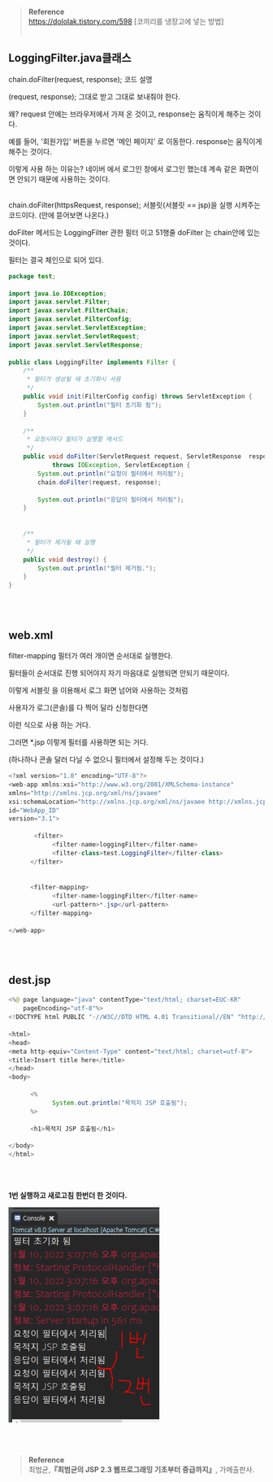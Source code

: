 >**Reference**
><br/> https://dololak.tistory.com/598 [코끼리를 냉장고에 넣는 방법]<br/><br/>

## LoggingFilter.java클래스

chain.doFilter(request, response); 코드 설명

(request, response); 그대로 받고 그대로 보내줘야 한다.

왜? request 안에는 브라우저에서 가져 온 것이고, response는 움직이게 해주는 것이다.

예를 들어, '회원가입' 버튼을 누르면 '메인 페이지' 로 이동한다. response는 움직이게 해주는 것이다.

이렇게 사용 하는 이유는?  네이버 에서 로그인 창에서 로그인 했는데 계속 같은 화면이면 안되기 때문에 사용하는 것이다. 


<br/>chain.doFilter(httpsRequest, response); 서블릿(서블릿 == jsp)을 실행 시켜주는 코드이다. (안에 뜯어보면 나온다.)

doFilter 메서드는 LoggingFilter 관한 필터 이고
51행줄 doFilter 는 chain안에 있는 것이다.

필터는 결국 체인으로 되어 있다.



```java
package test;

import java.io.IOException;
import javax.servlet.Filter;
import javax.servlet.FilterChain;
import javax.servlet.FilterConfig;
import javax.servlet.ServletException;
import javax.servlet.ServletRequest;
import javax.servlet.ServletResponse;

public class LoggingFilter implements Filter {
    /**
     * 필터가 생성될 때 초기화시 사용
     */
    public void init(FilterConfig config) throws ServletException {
        System.out.println("필터 초기화 됨");
    }
    
    /**
     * 요청시마다 필터가 실행할 메서드
     */
    public void doFilter(ServletRequest request, ServletResponse  response, FilterChain chain)
            throws IOException, ServletException {
        System.out.println("요청이 필터에서 처리됨");
        chain.doFilter(request, response);       
				
        System.out.println("응답이 필터에서 처리됨");
    }
 
 
    /**
     * 필터가 제거될 때 실행
     */
    public void destroy() {
        System.out.println("필터 제거됨.");
    }
}
```

<br/><br/>

## web.xml

filter-mapping 필터가 여러 개이면 순서대로 실행한다.

필터들이 순서대로 진행 되어야지 자기 마음대로 실행되면 안되기 때문이다.

이렇게 서블릿 을 이용해서 로그 화면 넘어와 사용하는 것처럼

사용자가 로그(콘솔)를 다 찍어 달라 신청한다면 

이런 식으로 사용 하는 거다.

그러면 *.jsp 이렇게 필터를 사용하면 되는 거다. 

(하나하나 콘솔 달러 다닐 수 없으니 필터에서 설정해 두는 것이다.)

```java
<?xml version="1.0" encoding="UTF-8"?>
<web-app xmlns:xsi="http://www.w3.org/2001/XMLSchema-instance" 
xmlns="http://xmlns.jcp.org/xml/ns/javaee" 
xsi:schemaLocation="http://xmlns.jcp.org/xml/ns/javaee http://xmlns.jcp.org/xml/ns/javaee/web-app_3_1.xsd" 
id="WebApp_ID" 
version="3.1">
  
       <filter>
            <filter-name>loggingFilter</filter-name>
            <filter-class>test.LoggingFilter</filter-class>
      </filter>
 
 
      <filter-mapping>
            <filter-name>loggingFilter</filter-name>
            <url-pattern>*.jsp</url-pattern>
      </filter-mapping>

</web-app>
```

<br/><br/>

## dest.jsp

```java
<%@ page language="java" contentType="text/html; charset=EUC-KR"
    pageEncoding="utf-8"%>
<!DOCTYPE html PUBLIC "-//W3C//DTD HTML 4.01 Transitional//EN" "http://www.w3.org/TR/html4/loose.dtd">

<html>
<head>
<meta http-equiv="Content-Type" content="text/html; charset=utf-8">
<title>Insert title here</title>
</head>
<body>

      <%
            System.out.println("목적지 JSP 호출됨");
      %>
      
      <h1>목적지 JSP 호출됨</h1>

</body>
</html>
```

<br/><br/>

**1번 실행하고 새로고침 한번더 한 것이다.**
<br/>

![이미지](/programming/img/필터3.PNG)


<br/><br/>

>**Reference** 
> <br/>
최범균,**『**최범균의 JSP 2.3 웹프로그래밍 기초부터 중급까지**』**, 가메출판사.
